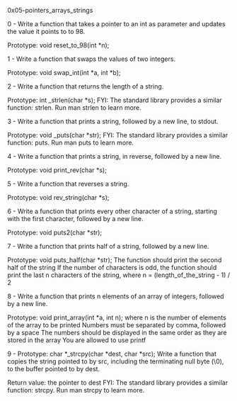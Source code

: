 0x05-pointers_arrays_strings

0 - Write a function that takes a pointer to an int as parameter and updates the value it points to to 98.

Prototype: void reset_to_98(int *n);

1 - Write a function that swaps the values of two integers.

Prototype: void swap_int(int *a, int *b);

2 - Write a function that returns the length of a string.

Prototype: int _strlen(char *s);
FYI: The standard library provides a similar function: strlen. Run man strlen to learn more.

3 - Write a function that prints a string, followed by a new line, to stdout.

Prototype: void _puts(char *str);
FYI: The standard library provides a similar function: puts. Run man puts to learn more.

4 - Write a function that prints a string, in reverse, followed by a new line.

Prototype: void print_rev(char *s);

5 - Write a function that reverses a string.

Prototype: void rev_string(char *s);

6 - Write a function that prints every other character of a string, starting with the first character, followed by a new line.

Prototype: void puts2(char *str);

7 - Write a function that prints half of a string, followed by a new line.

Prototype: void puts_half(char *str);
The function should print the second half of the string
If the number of characters is odd, the function should print the last n characters of the string, where n = (length_of_the_string - 1) / 2

8 - Write a function that prints n elements of an array of integers, followed by a new line.

Prototype: void print_array(int *a, int n);
where n is the number of elements of the array to be printed
Numbers must be separated by comma, followed by a space
The numbers should be displayed in the same order as they are stored in the array
You are allowed to use printf

9 - Prototype: char *_strcpy(char *dest, char *src);
Write a function that copies the string pointed to by src, including the terminating null byte (\0), to the buffer pointed to by dest.

Return value: the pointer to dest
FYI: The standard library provides a similar function: strcpy. Run man strcpy to learn more.


